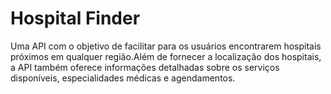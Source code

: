 # Hospital Finder
Uma API  com o objetivo de facilitar para os usuários encontrarem hospitais próximos em qualquer região.Além de fornecer a localização dos hospitais, a API também oferece informações detalhadas sobre os serviços disponíveis, especialidades médicas e agendamentos.